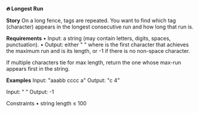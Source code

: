 **🔥 Longest Run**

**Story**
On a long fence, tags are repeated. You want to find which tag (character) appears in the longest consecutive run and how long that run is.


**Requirements**
	•	Input: a string (may contain letters, digits, spaces, punctuation).
	•	Output: either "<char> <length>" where <char> is the first character that achieves the maximum run and <length> is its length, or -1 if there is no non-space character.

If multiple characters tie for max length, return the one whose max-run appears first in the string.


**Examples**
Input: "aaabb  cccc a"
Output: "c 4"

Input: "    "
Output: -1

Constraints
	•	string length ≤ 100

